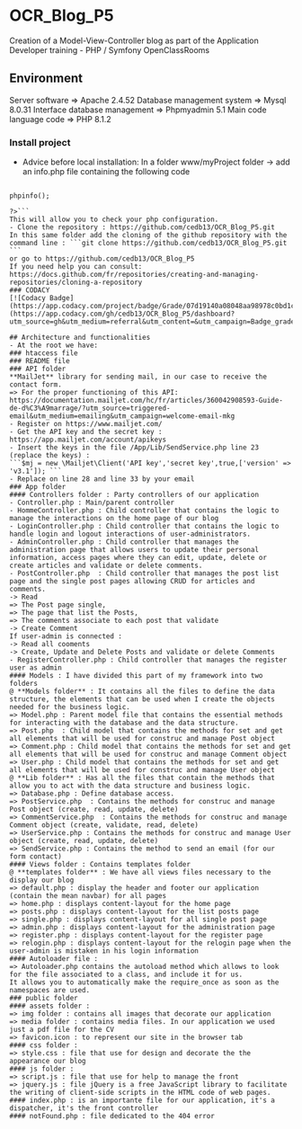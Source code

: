 # OCR_Blog_P5
Creation of a Model-View-Controller blog as part of the Application Developer training - PHP / Symfony OpenClassRooms
## Environment
Server software => Apache 2.4.52 Database management system => Mysql 8.0.31 Interface database management => Phpmyadmin 5.1 Main code language code => PHP 8.1.2
### Install project
- Advice before local installation:
In a folder www/myProject 
folder -> add an info.php file containing the following code
```<?php
 
phpinfo();
 
?>```
This will allow you to check your php configuration.
- Clone the repository : https://github.com/cedb13/OCR_Blog_P5.git
In this same folder add the cloning of the github repository with the command line : ```git clone https://github.com/cedb13/OCR_Blog_P5.git ```
or go to https://github.com/cedb13/OCR_Blog_P5
If you need help you can consult: https://docs.github.com/fr/repositories/creating-and-managing-repositories/cloning-a-repository
### CODACY
[![Codacy Badge](https://app.codacy.com/project/badge/Grade/07d19140a08048aa98978c0bd1c81a5b)](https://app.codacy.com/gh/cedb13/OCR_Blog_P5/dashboard?utm_source=gh&utm_medium=referral&utm_content=&utm_campaign=Badge_grade)

## Architecture and functionalities
- At the root we have:
### htaccess file
### README file
### API folder 
**MailJet** library for sending mail, in our case to receive the contact form.
=> For the proper functioning of this API:
https://documentation.mailjet.com/hc/fr/articles/360042908593-Guide-de-d%C3%A9marrage/?utm_source=triggered-email&utm_medium=emailing&utm_campaign=welcome-email-mkg
- Register on https://www.mailjet.com/
- Get the API key and the secret key : https://app.mailjet.com/account/apikeys
- Insert the keys in the file /App/Lib/SendService.php line 23 (replace the keys) :
```$mj = new \Mailjet\Client('API key','secret key',true,['version' => 'v3.1']); ```
- Replace on line 28 and line 33 by your email
### App folder
#### Controllers folder : Party controllers of our application
- Controller.php : Main/parent controller
- HommeController.php : Child controller that contains the logic to manage the interactions on the home page of our blog
- LoginController.php : Child controller that contains the logic to handle login and logout interactions of user-administrators.
- AdminController.php : Child controller that manages the administration page that allows users to update their personal information, access pages where they can edit, update, delete or create articles and validate or delete comments.
- PostController.php  : Child controller that manages the post list page and the single post pages allowing CRUD for articles and comments.
-> Read
=> The Post page single, 
=> The page that list the Posts, 
=> The comments associate to each post that validate
-> Create Comment
If user-admin is connected :
-> Read all cooments
-> Create, Update and Delete Posts and validate or delete Comments
- RegisterController.php : Child controller that manages the register user as admin
#### Models : I have divided this part of my framework into two folders
@ **Models folder** : It contains all the files to define the data structure, the elements that can be used when I create the objects needed for the business logic.
=> Model.php : Parent model file that contains the essential methods for interacting with the database and the data structure.
=> Post.php  : Child model that contains the methods for set and get all elements that will be used for construc and manage Post object 
=> Comment.php : Child model that contains the methods for set and get all elements that will be used for construc and manage Comment object
=> User.php : Child model that contains the methods for set and get all elements that will be used for construc and manage User object
@ **Lib folder** : Has all the files that contain the methods that allow you to act with the data structure and business logic.
=> Database.php : Define database access.
=> PostService.php  : Contains the methods for construc and manage Post object (create, read, update, delete)
=> CommentService.php  : Contains the methods for construc and manage Comment object (create, validate, read, delete)
=> UserService.php : Contains the methods for construc and manage User object (create, read, update, delete)
=> SendService.php : Contains the method to send an email (for our form contact)
#### Views folder : Contains templates folder
@ **templates folder** : We have all views files necessary to the display our blog
=> default.php : display the header and footer our application (contain the mean navbar) for all pages
=> home.php : displays content-layout for the home page
=> posts.php : displays content-layout for the list posts page
=> single.php : displays content-layout for all single post page
=> admin.php : displays content-layout for the administration page
=> register.php : displays content-layout for the register page
=> relogin.php : displays content-layout for the relogin page when the user-admin is mistaken in his login information 
#### Autoloader file : 
=> Autoloader.php contains the autoload method which allows to look for the file associated to a class, and include it for us.
It allows you to automatically make the require_once as soon as the namespaces are used.
### public folder
#### assets folder :
=> img folder : contains all images that decorate our application
=> media folder : contains media files. In our application we used just a pdf file for the CV
=> favicon.icon : to represent our site in the browser tab
#### css folder :
=> style.css : file that use for design and decorate the the appearance our blog
#### js folder :
=> script.js : file that use for help to manage the front
=> jquery.js : file jQuery is a free JavaScript library to facilitate the writing of client-side scripts in the HTML code of web pages.
#### index.php : is an importante file for our application, it's a dispatcher, it's the front controller
#### notFound.php : file dedicated to the 404 error

